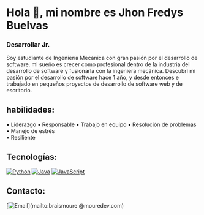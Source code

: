 # Hola 👋, mi nombre es Jhon Fredys Buelvas

### Desarrollar Jr. 

Soy estudiante de Ingeniería Mecánica con gran pasión por el desarrollo de software. mi sueño es crecer como profesional dentro de la industria del desarrollo de software y fusionarla con la ingeniera mecánica. 
Descubrí mi pasión por el desarrollo de software hace 1 año, y desde entonces e trabajado en pequeños proyectos de desarrollo de software web y de escritorio.  

## habilidades: 

•	Liderazgo 
•	Responsable 
•	Trabajo en equipo
•	Resolución de problemas
•	Manejo de estrés  
•	Resiliente 

## Tecnologías:

[![Python](https://img.shields.io/badge/Python-yellow?style=for-the-badge&logo=python&logoColor=white&labelColor=101010)]()
[![Java](https://img.shields.io/badge/Java-007396?style=for-the-badge&logo=java&logoColor=white&labelColor=101010)]()
[![JavaScript](https://img.shields.io/badge/JavaScript-F7DF1E?style=for-the-badge&logo=javascript&logoColor=white&labelColor=101010)]()

## Contacto: 

[![Email](https://img.shields.io/badge/jhonfredysbuelvas@hotmail.com-email_personal_(respuesta_lenta)-D14836?style=for-the-badge&logo=gmail&logoColor=white&labelColor=101010)](mailto:braismoure @mouredev.com)
</br>

<!--
**JhonBuelvas/JhonBuelvas** is a ✨ _special_ ✨ repository because its `README.md` (this file) appears on your GitHub profile.

Here are some ideas to get you started:

- 🔭 I’m currently working on ...
- 🌱 I’m currently learning ...
- 👯 I’m looking to collaborate on ...
- 🤔 I’m looking for help with ...
- 💬 Ask me about ...
- 📫 How to reach me: ...
- 😄 Pronouns: ...
- ⚡ Fun fact: ...
-->
